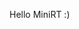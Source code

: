 Hello MiniRT :)


<!--
MiniRT

Welcome to MiniRT, this project is made in collabaration with [Sarah Mclacke](https://github.com/smclacke).
MiniRT is about Ray tracing, which will render a 3-dimensional computer-generated images.

![images]()

## Table of Contents

- [Build a Ray](#Functions)
- [Checkerboard](#Buildin)
- [Spectular light](#Signals)
- [Shadow](#Prompt)
- [Important things to know](#Test-for-Leaks)
- [Information about our MiniRT](#Installing-readline)
- [Installation](#Installation)
- [Resources](#Resources)




## Building a Ray


## Checkerboard


## Spectular light


## Shadow


## Important things to know


## Information about our MiniRT


## Installation


## Resources
- https://nl.wikipedia.org/wiki/Raytracing
- https://developer.nvidia.com/discover/ray-tracing
- https://raytracing.github.io/books/RayTracingInOneWeekend.html
- https://www.geeksforgeeks.org/c-library-math-h-functions/
- https://www.tutorialspoint.com/c_standard_library/math_h.htm
- https://rgbacolorpicker.com/
- https://www.cs.cmu.edu/afs/cs/academic/class/15462-s09/www/lec/04/lec04.pdf
- https://gamedev.stackexchange.com/questions/156842/how-can-i-correct-an-unwanted-fisheye-effect-when-drawing-a-scene-with-raycastin/156853#156853
- https://gamedev.stackexchange.com/questions/97574/how-can-i-fix-the-fisheye-distortion-in-my-raycast-renderer
- https://www.scratchapixel.com/lessons/3d-basic-rendering/minimal-ray-tracer-rendering-simple-shapes/minimal-ray-tracer-rendering-spheres.html
- http://graphics.cs.cmu.edu/nsp/course/15-462/Spring04/slides/13-ray.pdf
- https://www.scratchapixel.com/lessons/3d-basic-rendering/introduction-to-shading/ligth-and-shadows.html
- https://www.google.com/imgres?q=3%20colored%20lights%20on%20an%20object&imgurl=https%3A%2F%2Fwww.exploratorium.edu%2Fsites%2Fdefault%2Ffiles%2FRGB_screen.gif&imgrefurl=https%3A%2F%2Fwww.exploratorium.edu%2Fsnacks%2Fcolored-shadows&docid=Nzp0duVI3UF6RM&tbnid=gZrFqPSCteUEVM&vet=12ahUKEwig4YGW_oCIAxU7wAIHHQvQKqUQM3oECDIQAA..i&w=1080&h=612&hcb=2&ved=2ahUKEwig4YGW_oCIAxU7wAIHHQvQKqUQM3oECDIQAA
- 
- 
- 





Sure, a 4x4 matrix is a mathematical construct used extensively in computer graphics, computer vision, and various other fields involving transformations in three-dimensional space. It's a rectangular array of numbers organized into four rows and four columns. Each element in the matrix can hold a scalar value, typically a floating-point number.

Here's how a 4x4 matrix looks:

Copy code
| m11  m12  m13  m14 |
| m21  m22  m23  m24 |
| m31  m32  m33  m34 |
| m41  m42  m43  m44 |
In the context of computer graphics and transformations, each row of the matrix often represents a transformation operation (translation, rotation, scaling, etc.), while each column represents a coordinate axis (x, y, z, w). Here's a breakdown of the components:

m11, m12, m13, m14: These elements typically represent the transformation and scaling applied to the x-axis.
m21, m22, m23, m24: These elements represent the transformation and scaling applied to the y-axis.
m31, m32, m33, m34: These elements represent the transformation and scaling applied to the z-axis.
m41, m42, m43, m44: These elements represent the translation components.
The elements along the diagonal from the top-left to the bottom-right (m11, m22, m33, m44) are often referred to as the "main diagonal" or simply the "diagonal" of the matrix. In a transformation matrix, these elements are typically related to scaling and rotation operations.

In 3D graphics, the fourth column (m14, m24, m34) and fourth row (m41, m42, m43) are often used for translation components. The fourth row is usually [0 0 0 1], where the last element, m44, is set to 1. This is known as a homogeneous coordinate system, which allows affine transformations (including translations) to be represented as matrix multiplications.

By combining various transformation matrices (for translation, rotation, scaling, etc.) through multiplication, you can perform complex transformations on geometric objects in three-dimensional space efficiently. This is the basis of many operations in computer graphics, such as transforming 3D models, positioning cameras, and rendering scenes.


// ------------ eVerYTinG BeloW tHiS liNe iS jUSt ME gOiNg "hhhUUUUUhhhhhh?????????????" -----------
			// aka. cat meme (https://www.youtube.com/watch?v=xVWeRnStdSA)
			
			
			
			Calculating lighting on an object involves several steps, including calculating the direction of light rays, determining the visibility of the light source from the surface point of the object, and then applying illumination models such as Phong or Blinn-Phong to compute the final color of the object. Here's a simplified overview of how you can calculate lighting on an object in C:

Calculate Light Direction:
Determine the direction of light rays from the light source(s) to the surface point of the object. If the light source is directional (like the sun), you only need the direction vector. If the light source is a point light, you'll need to calculate the direction vector from the surface point to the light source position.

Check Visibility:
Determine if the surface point of the object is in shadow or not. You can achieve this by casting a shadow ray from the surface point towards the light source and checking if it intersects with any other object in the scene. If it intersects, the surface point is in shadow; otherwise, it's illuminated.

Compute Illumination:
Apply an illumination model (such as Phong or Blinn-Phong) to compute the final color of the object at the surface point. This involves calculating ambient, diffuse, and specular components based on the surface properties, light properties, and view direction.








// t_colour get_sphere_colour(t_data *data, t_ray lightray, t_obj_data *obj_data, t_colour ambient)
// AMBIENT_INTENSITY: Ratio of ambient light intensity (ambient reflection).
// DIFFUSE_INTENSITY: Ratio of diffuse light intensity (diffuse reflection).
// SPECULAR_INTENSITY: Ratio of specular light intensity (specular reflection).
// SPECULAR_POWER: Specular power or shininess, controlling the size and sharpness of specular highlights.
t_colour get_sphere_colour(t_data *data, t_obj_data *obj_data, t_ray ray)
{
    t_colour result;
    double AMBIENT_INTENSITY = data->ambient.ratio; // (0.2)
    double DIFFUSE_INTENSITY = data->light.ratio;   // (0.6)
    double SPECULAR_INTENSITY = 0.2;
    double SPECULAR_POWER = 32;
    
    // Using the 'Phong reflection model'
	if (obj_data->d >= 0.0)
	{
		t_vec3 intersection_point = plus(ray.place, mult_vecdub(ray.vector, obj_data->t));
		t_vec3	normal = normalize_vector(minus(intersection_point, data->objs->center));

		// Ambient light contribution
		double ambient_red = AMBIENT_INTENSITY * data->ambient.colour.r;
		double ambient_green = AMBIENT_INTENSITY * data->ambient.colour.g;
		double ambient_blue = AMBIENT_INTENSITY * data->ambient.colour.b;

		// Diffuse light contribution
		t_vec3 light_direction = normalize_vector(minus(data->light.place, intersection_point));
		double diffuse_factor = dot_product(normal, light_direction);
		if (diffuse_factor < 0.0)
			diffuse_factor = 0.0;
		double diffuse_red = DIFFUSE_INTENSITY * diffuse_factor * data->light.colour.r;
		double diffuse_green = DIFFUSE_INTENSITY * diffuse_factor * data->light.colour.g;
		double diffuse_blue = DIFFUSE_INTENSITY * diffuse_factor * data->light.colour.b;
		
		// Specular light contribution
		t_vec3 view_direction = normalize_vector(minus(ray.place, intersection_point));
		t_vec3 reflection_direction = normalize_vector(ft_reflect(light_direction, normal));
		double specular_factor = pow(dot_product(reflection_direction, view_direction), SPECULAR_POWER);
		if (specular_factor < 0.0)
			specular_factor = 0.0;
		double specular_red = SPECULAR_INTENSITY * specular_factor * data->ambient.colour.r;
		double specular_green= SPECULAR_INTENSITY * specular_factor * data->ambient.colour.g;
		double specular_blue = SPECULAR_INTENSITY * specular_factor * data->ambient.colour.b;

		// Combine ambient, diffuse, and specular contributions
		double final_red = ambient_red + diffuse_red + specular_red;
		double final_green = ambient_green + diffuse_green + specular_green;
		double final_blue = ambient_blue + diffuse_blue + specular_blue;
		
		// Clamp final values to [0, 255]
		final_red = fmin(fmax(final_red, data->objs->colour.r), 255);
		final_green = fmin(fmax(final_green, data->objs->colour.g), 255);
		final_blue = fmin(fmax(final_blue, data->objs->colour.b), 255);

        result.r = final_red;
        result.g = final_green;
        result.b = final_blue;
		
		return result;	
	}
	else
    {
        result.r = 0;
        result.g = 0;
        result.b = 0;
		return result;
    }
	
}

C              0,0,0      0,0,-1     150

A               0.2      255,255,255

L               -10,0,0     0.5     255,255,0

sp              -5,5,-5       4     0,255,0

sp              0,0,-5       4     255,0,0

pl              0.0,0.0,-10.0     0.0,1.0,0.0     0,0,225

cy              50.0,0.0,20.6       0.0,0.0,1.0     14.2     21.42   10,0,255




WEBSERV
- https://www.npmjs.com/package/http-server
- https://nodejs.org/api/http.html
- https://www.techtarget.com/whatis/definition/Request-for-Comments-RFC
- https://blog.nginx.org/blog/http2-theory-and-practice-in-nginx-stable-13
- https://www.linode.com/docs/guides/http-get-request/
- https://developer.mozilla.org/en-US/docs/Web/HTTP/Status
- https://m4nnb3ll.medium.com/webserv-building-a-non-blocking-web-server-in-c-98-a-42-project-04c7365e4ec7
- https://www.ibm.com/docs/en/was/9.0.5?topic=console-web-server-configuration
- https://ncona.com/2019/04/building-a-simple-server-with-cpp/
- https://kbeezie.com/nginx-configuration-examples/

-- https://github.com/Kaydooo/Webserv_42?tab=readme-ov-file
-- https://github.com/LucieLeBriquer/webserv

--------------------------------------------------
web pages info:

https://www.npmjs.com/package/http-server
https://nodejs.org/api/http.html
https://www.ietf.org/process/rfcs/
https://www.techtarget.com/whatis/definition/Request-for-Comments-RFC
https://nginx.org/en/
https://www.nginx.com/blog/http2-theory-and-practice-in-nginx-stable-13/

--------------------------------------------------

Hypertext Transfer Protocol (HTTP)  ->  protocol for distributed, collaborative, hypermedia information systems.
The communication between client and server takes place using the Hypertext Transfer Protocol (HTTP).
Pages delivered are most frequently HTML documents, which may include images, style sheets, and scripts in addition to the text content.

RFC -> 'Requests for Comments':
They define the Internet's technical foundations, such as addressing, routing and transport technologies. They recommend operational best practice and specify application protocols that are used to deliver services used by billions of people every day.
Has two sub-series, STDs and BCPs, with each numbered STD and BCP comprising one or more RFCs. 
STDs -> 'Internet Standard'
BCPs -> describe Best Current Practices in the Internet, some of which are administrative processes for the IETF.
IETF -> Internet Engineering Task Force

nginx [engine x]:
NGINX is open source software for web serving, reverse proxying, caching, load balancing, media streaming, and more. It started out as a web server designed for maximum performance and stability. In addition to its HTTP server capabilities, NGINX can also function as a proxy server for email (IMAP, POP3, and SMTP) and a reverse proxy and load balancer for HTTP, TCP, and UDP servers.

The goal of the project is to build a C++98 compatible HTTP web server from scratch. The web server can handle HTTP GET, HEAD, POST, PUT, and DELETE Requests, and can serve static files from a specified root directory or dynamic content using CGI. It is also able to handle multiple client connections concurrently with the help of select().

HTTP (Hypertext Transfer Protocol) is a protocol for sending and receiving information over the internet. 
It is the foundation of the World Wide Web and is used by web browsers and web servers to communicate with each other.

An HTTP web server is a software application that listens for and responds to HTTP requests from clients (such as web browsers). 
The main purpose of a web server is to host web content and make it available to users over the internet.

HTTP consists of requests and responses. When a client (such as a web browser) wants to retrieve a webpage from a server, 
it sends an HTTP request to the server. The server then processes the request and sends back an HTTP response


								HTTP Message can be either 
								   a request or response.
									  /				\
									 /				 \
									/				  \
------------------------------------			  	   ------------------------------------
	HTTP request:															HTTP response:
	consists of a 															consists of a
	- request line,															- status line,
	- headers,																- headers,
	- optional message body.												- optional message body.
Example:																Example:
GET /index.html HTTP/1.1												HTTP/1.1 200 OK
Host: localhost:8080													Content-Type: text/html
User-Agent: Mozilla/5.0 (Windows NT 10.0; Win64; x64)					Content-Length: 1234
																		<Message Body>


------------------------------------------------------------------------------------------
										HTTP request:
	
	request line:						Headers:								optional message body:		
	consists of							contain additional 						- GET method usually doesn't
	- the method, 						information about the request			  include any body, most servers
	- the path, 						- the hostname of the server, 			  respond with information
	- the HTTP version.					- the type of browser being used.		  from the URI/URL requested.
   ---------------------	
The method specifies the action
that the client wants to perform,
such as GET (to retrieve a resource) 
or POST (to submit data to the server)
   ---------------------
The path or URI specifies the location 
of the resource on the server.
   --------------------- 
The HTTP version indicates the version
of the HTTP protocol being used.

------------------------------------------------------------------------------------------
									HTTP response:

	status line:						 Headers:								  optional message body:
	consists of							 contain additional 					  - The message body contains the actual	
	- the HTTP version, 				 information about the response			    content of the response,
	- the status code, 					 - the type and size					    such as the HTML code for a webpage.	
   ---------------------				   of the content being returned.	
The status code indicates 
the result of the request,
such as 200 OK (successful) 
or 404 Not Found (resource not found). 
The reason phrase is 
a short description of the status code.
   ---------------------
Responses are grouped in five classes:
(https://developer.mozilla.org/en-US/docs/Web/HTTP/Status)
Informational responses (100 – 199)
Successful responses (200 – 299)
Redirection messages (300 – 399)
Client error responses (400 – 499)
Server error responses (500 – 599)


------------------------------------------------------------------------------------------
------------------------------------------------------------------------------------------
									HTTP Request States:

Either the client or the server may exchange messages using any HTTP request method. 
The choice of method affects the state between the client and server. 
GET (read-only request) requests do not alter the server’s state, while POST and DELETE can.

 - GET : The path to resource (e.g. /index.html). 
	     In case of success (or non-error), GET returns a representation of the resource
		 in response body and HTTP response status code of 200 (OK). 
	     In an error case, it most often returns a 404 (NOT FOUND) or 400 (BAD REQUEST).

- POST : POST method is most often utilized to create new resources. 
		 On successful creation, HTTP response code 201 (Created) is returned.

- DELETE : It deletes a resource specified in URI. 
		   On successful deletion, it returns HTTP response status code 204 (No Content).



------------------------------------------------------------------------------------------
------------------------------------------------------------------------------------------
							Different parts of the project: 
						
Server Core:
The networking part of a web server that handles TCP connections and performs tasks such as listening for incoming requests and sending back responses. Responsible for the low-level networking, such as creating and managing sockets, handling input and output streams, and managing the flow of data between the server and clients.
TCP socket programming:
Socket : mechanism to give programs access to the network
- create a socket with socket()
- identify the socket with bind()
- wait for a connection with listen() and accept()
- send and receive messages with read() and write() (or send() and recv())
- close the socket with close()

   ---------------------

Request Parser:
The process that is responsible for interpreting and extracting information from HTTP requests. Receives an incoming request, parses it, and extracts the relevant information such as the method, path, headers, and message body(if present). If any syntax error was found in the request during parsing, error flags are set and parsing stops.

   ---------------------

Response Builder:
The response builder is responsible for constructing and formatting the HTTP responses that are sent back to clients in response to their requests. Building and storing the HTTP response, including the status line, headers, and message body. The response builder may also perform tasks such as setting the appropriate status code and reason phrase based on the result of the request, adding headers to the response to provide additional information about the content or the server, and formatting the message body according to the content type and encoding of the response. For example, if the server receives a request for a webpage from a client, the server will parse the request and pass it to a 'Response object'(a class) which will fetch the contents of the webpage and construct the HTTP response with the HTML content in the message body and the appropriate headers, such as the Content-Type and Content-Length headers.

   ---------------------

Configuration File:
Configuration file is a text file that contains various settings and directives that dictate how the web server should operate. These settings can include things like the port number that the web server should listen on, the location of the web server's root directory, and many other settings.

   ---------------------

CGI:
CGI is a standard for running external programs from a web server. When a user requests a web page that should be handled by a CGI program, the web server executes the program and returns the output to the user's web browser.
CGI programs are simply scripts that can be written in any programming language, such as Perl, Python, or bash, and are typically used to process data submitted by a user through a web browser, or to generate dynamic content on a web page.

   ---------------------
   
   
   
   
   
   Ports, in the context of computer networking, are identified by port numbers, which range from 0 to 65535. This range means that port numbers can be up to five digits long. Here is a breakdown of the port number ranges:

Well-Known Ports (0 to 1023): These ports are reserved for system or well-known services and protocols (e.g., HTTP uses port 80, FTP uses port 21).

Registered Ports (1024 to 49151): These ports are assigned by the Internet Assigned Numbers Authority (IANA) for user processes or applications.

Dynamic or Private Ports (49152 to 65535): These ports are used for private or temporary purposes, often assigned dynamically to client applications when they connect to a network service.

So, ports can be 1 to 5 digits long, but they must fall within the 0 to 65535 range.




# --- default server block ---
# # (All variables)
# server {
# 	server_name		=	VroomVroom					# Name of server
# 	port 			=	8080						# Listen on port for incoming connections
# 	host			=	127.0.0.1					# Server block will respond to requests for localhost (or (127.0.0.1))
# 	root			=	/www/html					# Sets the root directory for this server block
# 	max_client_size =	5000000						# File upload limit is 5MB -> 5000000
# 	index			=	/index.html		 			# File to serve when a server running (Main web page)
# 	error_page 400 	=	/config/error_page/400.html	# Files to serve when a error occurs
# 	error_page 403 	=	/config/error_page/403.html 
# 	error_page 404 	=	/config/error_page/404.html
# 	error_page 405 	=	/config/error_page/405.html
# 	error_page 406 	=	/config/error_page/406.html
# 	error_page 409 	=	/config/error_page/409.html
# 	error_page 410 	=	/config/error_page/410.html
# 	error_page 500 	=	/config/error_page/500.html
# 	error_page 505 	=	/config/error_page/505.html

# 	# Handles requests to the root URL '/cgi-bin' -> first location block context 
# 	location /cgi-bin {
# 		allowed_methods = POST GET DELETE			# Allowed_methods for that location Block
# 		root			= /www
# 	}
	
# 	# Handles requests to the root URL '/' -> second location block context
# 	location / {
# 		index 	= /index.html						# specifies the default file to serve in this location
# 		root	= /www/html	
# 	}


# 	# Handles requests to the root URL '/' -> third location block context
# 	location /img {
# 		root		= /www/html						# Local pathing to what directory should be served in this location Block
# 		autoindex	= on 							# Turns off/on directory listing. -> showes/listing of directories
# 	}
# }

-->
